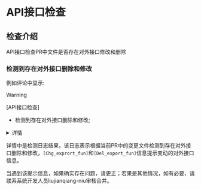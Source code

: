 # API接口检查

## 检查介绍
API接口检查PR中文件是否存在对外接口修改和删除

### 检测到存在对外接口删除和修改

例如评论中显示:
> [!WARNING]
> [API接口检查]
* 检测到存在对外接口删除和修改;
<details>
<summary>详情</summary>

```ruby
	--- CHECK CHANGE IN <test.go> ---
[Chg_exprort_fun] : func circleArea(radius float64) (float64, error) 
[Add_fun] : func circleArea(radius float64) (float64, error)
[Del_export_fun] :  PopupWindowManager(QWidget * parent=nullptr)
```
</details>

详情中是检测日志结果，该日志表示根据当前PR中的变更文件检测到存在对外接口删除和修改，`[Chg_exprort_fun]`和`[Del_export_fun]`信息提示变动的对外接口信息。

当遇到该提示信息，如果确实存在问题，请更正；若果是其他情况，如有必要，请联系系统开发人员liujianqiang-niu审核合并。
